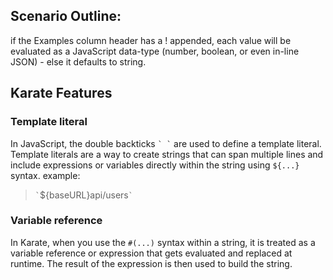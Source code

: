 ## Scenario Outline:
if the Examples column header has a ! appended, 
each value will be evaluated as a JavaScript data-type 
(number, boolean, or even in-line JSON) - else 
it defaults to string.

## Karate Features

### Template literal
In JavaScript, the double backticks `` ` ` `` are used to define a template literal.
Template literals are a way to create strings that can span multiple lines and include expressions
or variables directly within the string using `${...}` syntax.
example:
> `` ` ``${baseURL}api/users`` ` ``


### Variable reference
In Karate, when you use the `#(...)` syntax within a string, it is treated as a variable reference
or expression that gets evaluated and replaced at runtime. The result of the expression is then used to
build the string.